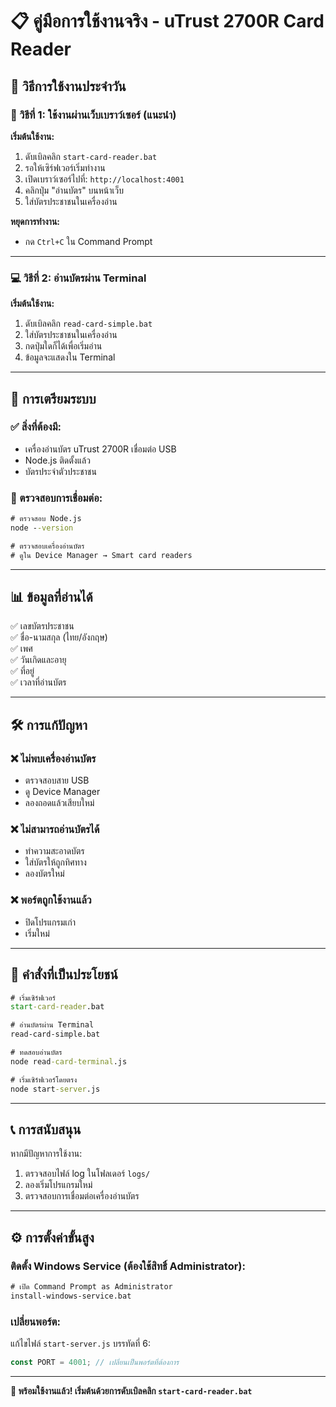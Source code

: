 # 📋 คู่มือการใช้งานจริง - uTrust 2700R Card Reader

## 🚀 วิธีการใช้งานประจำวัน

### 📱 วิธีที่ 1: ใช้งานผ่านเว็บเบราว์เซอร์ (แนะนำ)

**เริ่มต้นใช้งาน:**
1. ดับเบิลคลิก `start-card-reader.bat`
2. รอให้เซิร์ฟเวอร์เริ่มทำงาน
3. เปิดเบราว์เซอร์ไปที่: `http://localhost:4001`
4. คลิกปุ่ม "อ่านบัตร" บนหน้าเว็บ
5. ใส่บัตรประชาชนในเครื่องอ่าน

**หยุดการทำงาน:**
- กด `Ctrl+C` ใน Command Prompt

---

### 💻 วิธีที่ 2: อ่านบัตรผ่าน Terminal

**เริ่มต้นใช้งาน:**
1. ดับเบิลคลิก `read-card-simple.bat`
2. ใส่บัตรประชาชนในเครื่องอ่าน
3. กดปุ่มใดก็ได้เพื่อเริ่มอ่าน
4. ข้อมูลจะแสดงใน Terminal

---

## 🔧 การเตรียมระบบ

### ✅ สิ่งที่ต้องมี:
- เครื่องอ่านบัตร uTrust 2700R เชื่อมต่อ USB
- Node.js ติดตั้งแล้ว
- บัตรประจำตัวประชาชน

### 🔌 ตรวจสอบการเชื่อมต่อ:
```cmd
# ตรวจสอบ Node.js
node --version

# ตรวจสอบเครื่องอ่านบัตร
# ดูใน Device Manager → Smart card readers
```

---

## 📊 ข้อมูลที่อ่านได้

✅ เลขบัตรประชาชน  
✅ ชื่อ-นามสกุล (ไทย/อังกฤษ)  
✅ เพศ  
✅ วันเกิดและอายุ  
✅ ที่อยู่  
✅ เวลาที่อ่านบัตร  

---

## 🛠️ การแก้ปัญหา

### ❌ ไม่พบเครื่องอ่านบัตร
- ตรวจสอบสาย USB
- ดู Device Manager
- ลองถอดแล้วเสียบใหม่

### ❌ ไม่สามารถอ่านบัตรได้
- ทำความสะอาดบัตร
- ใส่บัตรให้ถูกทิศทาง
- ลองบัตรใหม่

### ❌ พอร์ตถูกใช้งานแล้ว
- ปิดโปรแกรมเก่า
- เริ่มใหม่

---

## 🔄 คำสั่งที่เป็นประโยชน์

```cmd
# เริ่มเซิร์ฟเวอร์
start-card-reader.bat

# อ่านบัตรผ่าน Terminal
read-card-simple.bat

# ทดสอบอ่านบัตร
node read-card-terminal.js

# เริ่มเซิร์ฟเวอร์โดยตรง
node start-server.js
```

---

## 📞 การสนับสนุน

หากมีปัญหาการใช้งาน:
1. ตรวจสอบไฟล์ log ในโฟลเดอร์ `logs/`
2. ลองเริ่มโปรแกรมใหม่
3. ตรวจสอบการเชื่อมต่อเครื่องอ่านบัตร

---

## ⚙️ การตั้งค่าขั้นสูง

### ติดตั้ง Windows Service (ต้องใช้สิทธิ์ Administrator):
```cmd
# เปิด Command Prompt as Administrator
install-windows-service.bat
```

### เปลี่ยนพอร์ต:
แก้ไขไฟล์ `start-server.js` บรรทัดที่ 6:
```javascript
const PORT = 4001; // เปลี่ยนเป็นพอร์ตที่ต้องการ
```

---

**🎯 พร้อมใช้งานแล้ว! เริ่มต้นด้วยการดับเบิลคลิก `start-card-reader.bat`** 